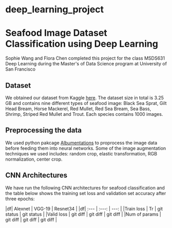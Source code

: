 # deep_learning_project

# Seafood Image Dataset Classification using Deep Learning 

Sophie Wang and Flora Chen completed this project for the class MSDS631 Deep Learning during the Master's of Data Science program at University of San Francisco 


## Dataset 
We obtained our dataset from Kaggle [here](https://www.kaggle.com/crowww/a-large-scale-fish-dataset?select=NA_Fish_Dataset). The dataset size in total is 3.25 GB and contains nine different types of seafood image: Black Sea Sprat, Gilt Head Bream, Horse Mackerel, Red Mullet, Red Sea Bream, Sea Bass, Shrimp, Striped Red Mullet and Trout. Each species contains 1000 images. 


## Preprocessing the data
We used python pakcage [Albumentations](https://albumentations.ai/docs/) to proprocess the image data before feeding them into neural networks. Some of the image augmentation techniques we used includes: random crop, elastic transformation, RGB normalization, center crop. 


## CNN Architectures
We have run the following CNN architectures for seafood classification and the table below shows the training set loss and validation set accuracy after three epochs:

|df| Alexnet | VGG-19 | Resnet34 |
|df| :---         |     :---:      |          ---: |
|Train loss | Tr   | git status     | git status    |
|Valid loss | git diff     | git diff       | git diff      |
|Num of params | git diff     | git diff       | git diff      |



